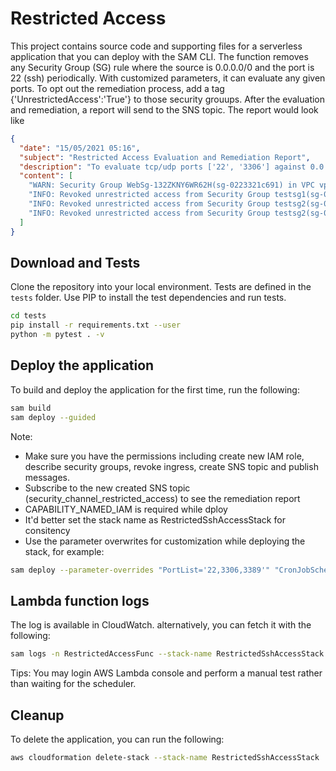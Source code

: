 # Restricted Access

This project contains source code and supporting files for a serverless application that you can deploy with the SAM CLI.
The function removes any Security Group (SG) rule where the source is 0.0.0.0/0 and the port is 22 (ssh) periodically.
With customized parameters, it can evaluate any given ports. To opt out the remediation process, add a tag {'UnrestrictedAccess':'True'} to those security grouups.
After the evaluation and remediation, a report will send to the SNS topic. The report would look like

```json
{
  "date": "15/05/2021 05:16",
  "subject": "Restricted Access Evaluation and Remediation Report",
  "description": "To evaluate tcp/udp ports ['22', '3306'] against 0.0.0.0/0",
  "content": [
    "WARN: Security Group WebSg-132ZKNY6WR62H(sg-0223321c691) in VPC vpc-01317211a2 has an UnrestrictedAccess tag set as True.",
    "INFO: Revoked unrestricted access from Security Group testsg1(sg-09debfa0ddf1) in VPC vpc-43ec24. {'IpProtocol': '-1', 'IpRanges': [{'CidrIp': '0.0.0.0/0'}]}",
    "INFO: Revoked unrestricted access from Security Group testsg2(sg-0cdacdb91017) in VPC vpc-43ec24. {'FromPort': 22, 'ToPort': 22, 'IpProtocol': 'tcp', 'IpRanges': [{'CidrIp': '0.0.0.0/0'}]}",
    "INFO: Revoked unrestricted access from Security Group testsg2(sg-0cd70db91017) in VPC vpc-43ec24. {'FromPort': 3305, 'ToPort': 3307, 'IpProtocol': 'tcp', 'IpRanges': [{'CidrIp': '0.0.0.0/0'}]}"
  ]
}
```

## Download and Tests

Clone the repository into your local environment.
Tests are defined in the `tests` folder. Use PIP to install the test dependencies and run tests.

```bash
cd tests
pip install -r requirements.txt --user
python -m pytest . -v
```

## Deploy the application

To build and deploy the application for the first time, run the following:

```bash
sam build
sam deploy --guided
```

Note:

- Make sure you have the permissions including create new IAM role, describe security groups, revoke ingress, create SNS topic and publish messages.
- Subscribe to the new created SNS topic (security_channel_restricted_access) to see the remediation report
- CAPABILITY_NAMED_IAM is required while dploy
- It'd better set the stack name as RestrictedSshAccessStack for consitency
- Use the parameter overwrites for customization while deploying the stack, for example:

```bash
sam deploy --parameter-overrides "PortList='22,3306,3389'" "CronJobSchedule='cron(1/5 * * * ? *)'"
```

## Lambda function logs

The log is available in CloudWatch. alternatively, you can fetch it with the following:

```bash
sam logs -n RestrictedAccessFunc --stack-name RestrictedSshAccessStack --tail
```

Tips: You may login AWS Lambda console and perform a manual test rather than waiting for the scheduler.

## Cleanup

To delete the application, you can run the following:

```bash
aws cloudformation delete-stack --stack-name RestrictedSshAccessStack
```
